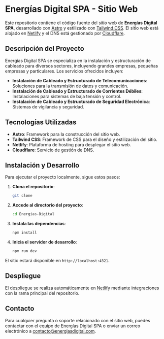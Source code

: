 # Energías Digital SPA - Sitio Web

Este repositorio contiene el código fuente del sitio web de **Energías Digital SPA**, desarrollado con [Astro](https://astro.build/) y estilizado con [Tailwind CSS](https://tailwindcss.com/). El sitio web está alojado en [Netlify](https://www.netlify.com/) y el DNS está gestionado por [Cloudflare](https://www.cloudflare.com/).

## Descripción del Proyecto

Energías Digital SPA se especializa en la instalación y estructuración de cableado para diversos sectores, incluyendo grandes empresas, pequeñas empresas y particulares. Los servicios ofrecidos incluyen:

- **Instalación de Cableado y Estructurado de Telecomunicaciones**: Soluciones para la transmisión de datos y comunicación.
- **Instalación de Cableado y Estructurado de Corrientes Débiles**: Instalaciones para sistemas de baja tensión y control.
- **Instalación de Cableado y Estructurado de Seguridad Electrónica**: Sistemas de vigilancia y seguridad.

## Tecnologías Utilizadas

- **Astro**: Framework para la construcción del sitio web.
- **Tailwind CSS**: Framework de CSS para el diseño y estilización del sitio.
- **Netlify**: Plataforma de hosting para desplegar el sitio web.
- **Cloudflare**: Servicio de gestión de DNS.

## Instalación y Desarrollo

Para ejecutar el proyecto localmente, sigue estos pasos:

1. **Clona el repositorio**:

   ```bash
   git clone
   ```

2. **Accede al directorio del proyecto**:

   ```bash
   cd Energias-Digital
   ```

3. **Instala las dependencias**:

   ```bash
   npm install
   ```

4. **Inicia el servidor de desarrollo**:
   ```bash
   npm run dev
   ```

El sitio estará disponible en `http://localhost:4321`.

## Despliegue

El despliegue se realiza automáticamente en [Netlify](https://www.netlify.com/) mediante integraciones con la rama principal del repositorio.

## Contacto

Para cualquier pregunta o soporte relacionado con el sitio web, puedes contactar con el equipo de Energías Digital SPA o enviar un correo electrónico a [contacto@energiasdigital.com](mailto:contacto@energiasdigital.com).
